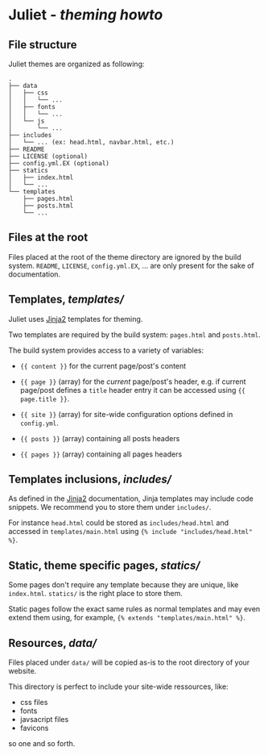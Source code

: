 # Juliet *- theming howto*

## File structure

Juliet themes are organized as following:

    .
    ├── data
    │   ├── css
    │   │   └── ...
    │   ├── fonts
    │   │   └── ...
    │   └── js
    │       └── ...
    ├── includes
    │   └── ... (ex: head.html, navbar.html, etc.)
    ├── README
    ├── LICENSE (optional)
    ├── config.yml.EX (optional)
    ├── statics
    │   ├── index.html
    │   └── ...
    └── templates
        ├── pages.html
        ├── posts.html
        └── ...

## Files at the root

Files placed at the root of the theme directory are ignored by the build system.
`README`, `LICENSE`, `config.yml.EX`, ... are only present for the sake of
documentation.

## Templates, *templates/*

Juliet uses [Jinja2](http://jinja.pocoo.org/) templates for theming.

Two templates are required by the build system: `pages.html` and `posts.html`.

The build system provides access to a variety of variables:

* `{{ content }}` for the current page/post's content

* `{{ page }}` (array) for the *current* page/post's header, e.g. if current
page/post defines a `title` header entry it can be accessed using `{{ page.title }}`.

* `{{ site }}` (array) for site-wide configuration options defined in `config.yml`.

* `{{ posts }}` (array) containing all posts headers

* `{{ pages }}` (array) containing all pages headers

## Templates inclusions, *includes/*

As defined in the [Jinja2](http://jinja.pocoo.org/) documentation, Jinja
templates may include code snippets. We recommend you to store them under
`includes/`.

For instance `head.html` could be stored as `includes/head.html` and accessed
in `templates/main.html` using `{% include "includes/head.html" %}`.

## Static, theme specific pages, *statics/*

Some pages don't require any template because they are unique, like `index.html`.
`statics/` is the right place to store them.

Static pages follow the exact same rules as normal templates and may even extend
them using, for example, `{% extends "templates/main.html" %}`.

## Resources, *data/*

Files placed under `data/` will be copied as-is to the root directory of your website.

This directory is perfect to include your site-wide ressources, like:

* css files
* fonts
* javsacript files
* favicons

so one and so forth.
